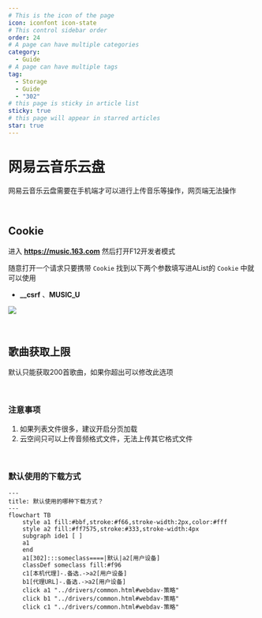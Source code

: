 ```yaml
---
# This is the icon of the page
icon: iconfont icon-state
# This control sidebar order
order: 24
# A page can have multiple categories
category:
  - Guide
# A page can have multiple tags
tag:
  - Storage
  - Guide
  - "302"
# this page is sticky in article list
sticky: true
# this page will appear in starred articles
star: true
---
```


# 网易云音乐云盘

网易云音乐云盘需要在手机端才可以进行上传音乐等操作，网页端无法操作

<br/>



## **Cookie**

进入 **https://music.163.com** 然后打开F12开发者模式

随意打开一个请求只要携带 `Cookie` 找到以下两个参数填写进AList的 `Cookie` 中就可以使用

- **__csrf** 、**MUSIC_U**

![](/img/drivers/163/163_cookie.png)

<br/>



## **歌曲获取上限**

默认只能获取200首歌曲，如果你超出可以修改此选项

<br/>



### **注意事项**

1. 如果列表文件很多，建议开启分页加载
2. 云空间只可以上传音频格式文件，无法上传其它格式文件

<br/>



### **默认使用的下载方式**

```mermaid
---
title: 默认使用的哪种下载方式？
---
flowchart TB
    style a1 fill:#bbf,stroke:#f66,stroke-width:2px,color:#fff
    style a2 fill:#ff7575,stroke:#333,stroke-width:4px
    subgraph ide1 [ ]
    a1
    end
    a1[302]:::someclass====|默认|a2[用户设备]
    classDef someclass fill:#f96
    c1[本机代理]-.备选.->a2[用户设备]
    b1[代理URL]-.备选.->a2[用户设备]
    click a1 "../drivers/common.html#webdav-策略"
    click b1 "../drivers/common.html#webdav-策略"
    click c1 "../drivers/common.html#webdav-策略"
```